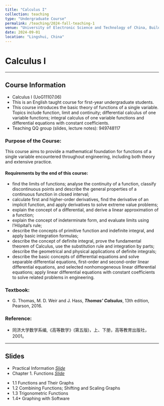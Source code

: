 ```yaml
---
title: "Calculus I"
collection: teaching
type: "Undergraduate Course"
permalink: /teaching/2024-fall-teaching-1
venue: "University of Electronic Science and Technology of China, Building"
date: 2024-09-01
location: "Lingshui, China"
---
```


 
# Calculus I

***
## Course Information
* Calculus I (UoG11107.06)
* This is an English taught course for first-year undergraduate students.
* This course introduces the basic theory of functions of a single variable. Topics include function, limit and continuity; differential calculus of one variable functions; integral calculus of one variable functions and differential equations with constant coefficients.
* Teaching QQ group (slides, lecture notes): 949748117 


### Purpose of the Course:
This course aims to provide a mathematical foundation for functions of a single variable encountered throughout engineering, including both theory and extensive practice. 

#### Requirements by the end of this course:
* find the limits of functions; analyse the continuity of a function, classify discontinuous points and describe the general properties of a continuous function in closed interval;
* calculate first and higher-order derivatives, find the derivative of an implicit function, and apply derivatives to solve extreme value problems;
* explain the concept of a differential, and derive a linear approximation of a function;
* explain the concept of indeterminate form, and evaluate limits using l’Hôpital’s rule;
* describe the concepts of primitive function and indefinite integral, and apply basic integration formulas;
* describe the concept of definite integral, prove the fundamental theorem of Calculus, use the substitution rule and integration by parts; describe the geometrical and physical applications of definite integrals;
* describe the basic concepts of differential equations and solve separable differential equations, first-order and second-order linear differential equations, and selected nonhomogeneous linear differential equations; apply linear differential equations with constant coefficients to solve related problems in engineering.



### Textbook:  
* G. Thomas, M. D. Weir and J. Hass, _**Thomas' Calsulus**_, 13th edition,  Pearson, 2016. 

### Reference:
* 同济大学数学系编,《高等数学》(第五版)，上、下册，高等教育出版社，2001。


***
## Slides
* Practical Information [_Slide_](http://xiaozhouli.com/resources/Cal2022/Calculus-I.pdf)
* Chapter 1.  Functions [_Slide_](http://xiaozhouli.com/resources/Cal2022/1.Functions.pdf)
- 1.1 Functions and Their Graphs 
- 1.2 Combining Functions; Shifting and Scaling Graphs
- 1.3 Trigonometric Functions 
- 1.4* Graphing with Software